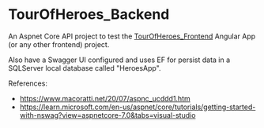 # TourOfHeroes_Backend


An Aspnet Core API project to test the [TourOfHeroes_Frontend](https://github.com/Andre220/TourOfHeroes_FrontEnd) Angular App (or any other frontend) project.

Also have a Swagger UI configured and uses EF for persist data in a SQLServer local database called "HeroesApp".

References:
* https://www.macoratti.net/20/07/aspnc_ucddd1.htm
* https://learn.microsoft.com/en-us/aspnet/core/tutorials/getting-started-with-nswag?view=aspnetcore-7.0&tabs=visual-studio
